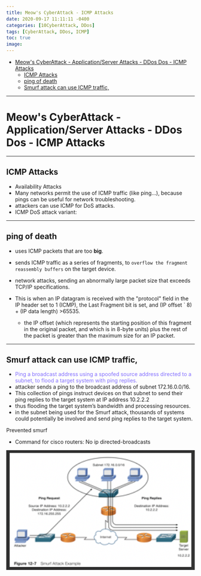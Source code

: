 ```yaml
---
title: Meow's CyberAttack - ICMP Attacks
date: 2020-09-17 11:11:11 -0400
categories: [10CyberAttack, DDos]
tags: [CyberAttack, DDos, ICMP]
toc: true
image:
---
```


- [Meow's CyberAttack - Application/Server Attacks - DDos Dos - ICMP Attacks](#meows-cyberattack---applicationserver-attacks---ddos-dos---icmp-attacks)
  - [ICMP Attacks](#icmp-attacks)
  - [ping of death](#ping-of-death)
  - [Smurf attack can use ICMP traffic,](#smurf-attack-can-use-icmp-traffic)

---

# Meow's CyberAttack - Application/Server Attacks - DDos Dos - ICMP Attacks

---

## ICMP Attacks
- Availability Attacks
- Many networks permit the use of ICMP traffic (like ping…), because pings can be useful for network troubleshooting.
- attackers can use ICMP for DoS attacks.
- ICMP DoS attack variant:

---

## ping of death

- uses ICMP packets that are too **big**.
- sends ICMP traffic as a series of fragments, to `overflow the fragment reassembly buffers` on the target device.
- network attacks, sending an abnormally large packet size that exceeds TCP/IP specifications.

- This is when an IP datagram is received with the "protocol" field in the IP header set to 1 (ICMP), the Last Fragment bit is set, and (IP offset ` 8) + (IP data length) >65535.
	- the IP offset (which represents the starting position of this fragment in the original packet, and which is in 8-byte units) plus the rest of the packet is greater than the maximum size for an IP packet.

---

## Smurf attack can use ICMP traffic,
- <font color=LightSlateBlue> Ping a broadcast address using a spoofed source address directed to a subnet, to flood a target system with ping replies. </font>
- attacker sends a ping to the broadcast address of subnet 172.16.0.0/16.
- This collection of pings instruct devices on that subnet to send their ping replies to the target system at IP address 10.2.2.2
- thus flooding the target system’s bandwidth and processing resources.
- in the subnet being used for the Smurf attack, thousands of systems could potentially be involved and send ping replies to the target system.

Prevented smurf
- Command for cisco routers: No ip directed-broadcasts

![Screenshot 2024-03-05 at 17.58.54](/assets/img/Screenshot%202024-03-05%20at%2017.58.54.png)
